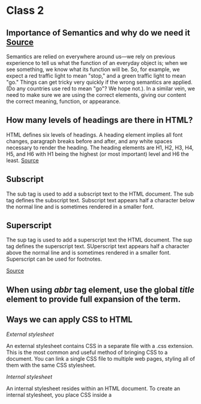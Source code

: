 # Class 2


## Importance of Semantics and why do we need it [Source](https://developer.mozilla.org/en-US/docs/Learn/HTML/Introduction_to_HTML/HTML_text_fundamentals)

Semantics are relied on everywhere around us—we rely on previous experience to tell us what the function of an everyday object is; when we see something, we know what its function will be. So, for example, we expect a red traffic light to mean "stop," and a green traffic light to mean "go." Things can get tricky very quickly if the wrong semantics are applied. (Do any countries use red to mean "go"? We hope not.). In a similar vein, we need to make sure we are using the correct elements, giving our content the correct meaning, function, or appearance.

## How many levels of headings are there in HTML?

HTML defines six levels of headings. A heading element implies all font changes, paragraph breaks before and after, and any white spaces necessary to render the heading. The heading elements are H1, H2, H3, H4, H5, and H6 with H1 being the highest (or most important) level and H6 the least. [Source](ww.w3.org)

## Subscript

The sub tag is used to add a subscript text to the HTML document. The sub tag defines the subscript text. Subscript text appears half a character below the normal line and is sometimes rendered in a smaller font.

## Superscript

The sup tag is used to add a superscript text the HTML document. The sup tag defines the superscript text. SUperscript text appears half a character above the normal line and is sometimes rendered in a smaller font. Superscript can be used for footnotes.

[Source](geeksforgeeks.org)

## When using *abbr* tag element, use the global *title* element to provide full expansion of the term.


## Ways we can apply CSS to HTML

*External stylesheet*

An external stylesheet contains CSS in a separate file with a .css extension. This is the most common and useful method of bringing CSS to a document. You can link a single CSS file to multiple web pages, styling all of them with the same CSS stylesheet.


*Internal stylesheet*

An internal stylesheet resides within an HTML document. To create an internal stylesheet, you place CSS inside a <style> element contained inside the HTML *head*. In some circumstances, internal stylesheets can be useful. For example, perhaps you're working with a content management system where you are blocked from modifying external CSS files. But for sites with more than one page, an internal stylesheet becomes a less efficient way of working. To apply uniform CSS styling to multiple pages using internal stylesheets, you must have an internal stylesheet in every web page that will use the styling. The efficiency penalty carries over to site maintenance too. With CSS in internal stylesheets, there is the risk that even one simple styling change may require edits to multiple web pages.
  
*Inline styles*
  
Inline styles are CSS declarations that affect a single HTML element, contained within a style attribute.

*Avoid using inline styles inside the HTML document. It is the opposite of a best practice. First, it is the least efficient implementation of CSS for maintenance. One styling change might require multiple edits within a single web page. Second, inline CSS also mixes (CSS) presentational code with HTML and content, making everything more difficult to read and understand. Separating code and content makes maintenance easier for all who work on the website.*

*There are a few circumstances where inline styles are more common. You might have to resort to using inline styles if your working environment is very restrictive. For example, perhaps your CMS only allows you to edit the HTML body. You may also see a lot of inline styles in HTML email to achieve compatibility with as many email clients as possible.* [Source](https://developer.mozilla.org/en-US/docs/Learn/CSS/First_steps/How_CSS_is_structured)
  
## Javascript
  
JavaScript is a powerful programming language that can add interactivity to a website. It was invented by Brendan Eich. JavaScript is versatile and beginner-friendly. With more experience, you'll be able to create games, animated 2D and 3D graphics, comprehensive database-driven apps, and much more! JavaScript itself is relatively compact, yet very flexible. Developers have written a variety of tools on top of the core JavaScript language, unlocking a vast amount of functionality with minimum effort. [Source](https://developer.mozilla.org/en-US/docs/Learn/Getting_started_with_the_web/JavaScript_basics)
  
## Operators

An operator is a mathematical symbol that produces a result based on two values (or variables). In the following table, you can see some of the simplest operators, along with some examples to try in the JavaScript console.
  
*Addition*
  
Add two numbers together or combine two strings using the + symbol.
  
*Subtraction, Multiplication, Division*
  
These do what you'd expect them to do in basic math using the symbols -, * , /
  
*Assignment*
  
Assigns a value to a variable using the symbol =
  
*Strict Equality*
  
This performs a test to see if two values are equal. It returns a true/false (Boolean) result using the symbol ===

*Not, Does-not-equal*
  
This returns the logically opposite value of what it precedes. It turns a true into a false, etc.. When it is used alongside the Equality operator, the negation operator tests whether two values are not equal using the symbols !, !==
[Source](https://developer.mozilla.org/en-US/docs/Learn/Getting_started_with_the_web/JavaScript_basics)

#Examples of Comparison Operators
  
Strict equality ===
  
Strict-non-equality !==
  
Less than <
  
Greater than >
  
Less than or equal to <=
  
Greater than or equal to >=
  
## In Javascript we have the following conditional statements. Use *if* to specify a block of code to be excuted, if a specified condition is true. Use *else* to specify a block of code to be executed, if the same condition is false. Use *else if* to specify a new condition to test, if the first condtiion is false.
  

